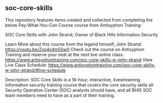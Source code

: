 ## soc-core-skills
This repository features items created and collected from completing the below Pay-What-You-Can Course course from Antisyphon Training:

SOC Core Skills with John Strand, Owner of Black Hills Information Security

Learn More about this course from the legend himself, John Strand: https://youtu.be/Zvo4xdm5Sw0
Check out the course on Antisyphon Training and reserve your seat at the next live online class: https://www.antisyphontraining.com/soc-core-skills-w-john-strand
View Live Class Schedule: https://www.antisyphontraining.com/soc-core-skills-w-john-strand/#live-schedule

Description:
SOC Core Skills is a 16-hour, interactive, livestreaming information security training course that covers the core security skills all Security Operation Center (SOC) analysts should have, and all BHIS SOC team members need to have as a part of their training.

